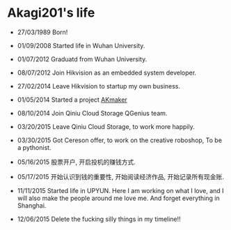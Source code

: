 Akagi201's life
===============

- 27/03/1989 Born!

- 01/09/2008 Started life in Wuhan University.

- 01/07/2012 Graduatd from Wuhan University.

- 08/07/2012 Join Hikvision as an embedded system developer.

- 27/02/2014 Leave Hikvision to startup my own business.

- 01/05/2014 Started a project [AKmaker](http://akmaker.com)

- 08/10/2014 Join Qiniu Cloud Storage QGenius team.

- 03/20/2015 Leave Qiniu Cloud Storage, to work more happily.

- 03/30/2015 Got Cereson offer, to work on the creative roboshop, To be a pythonist.

- 05/16/2015 股票开户, 开启投机的赚钱方式.

- 05/17/2015 开始认识到钱的重要性, 开始阅读经济作品, 开始记录所有现金账.

- 11/11/2015 Started life in UPYUN. Here I am working on what I love, and I will also make the people around me love me. And forget everything in Shanghai.

- 12/06/2015 Delete the fucking silly things in my timeline!!
